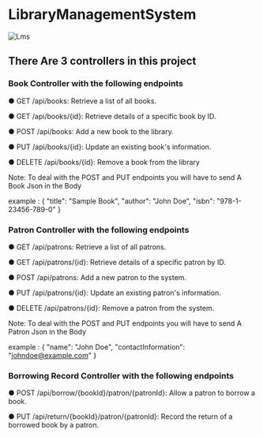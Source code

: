 # LibraryManagementSystem

![Lms](https://github.com/AhmedSadek10/LibraryManagementSystem_.net/assets/161254569/854eaeb9-0f8f-47bf-82aa-8c806c4c089e)


## There Are 3 controllers in this project
### Book Controller with the following endpoints
● GET /api/books: Retrieve a list of all books.

● GET /api/books/{id}: Retrieve details of a specific book by ID.

● POST /api/books: Add a new book to the library.

● PUT /api/books/{id}: Update an existing book's information.

● DELETE /api/books/{id}: Remove a book from the library

Note: To deal with the POST and PUT endpoints you will have to send A Book Json in the Body

example : {
  "title": "Sample Book",
  "author": "John Doe",
  "isbn": "978-1-23456-789-0"
}

### Patron Controller with the following endpoints
● GET /api/patrons: Retrieve a list of all patrons.

● GET /api/patrons/{id}: Retrieve details of a specific patron by ID.

● POST /api/patrons: Add a new patron to the system.

● PUT /api/patrons/{id}: Update an existing patron's information.

● DELETE /api/patrons/{id}: Remove a patron from the system.

Note: To deal with the POST and PUT endpoints you will have to send A Patron Json in the Body

example : {
    "name": "John Doe",
    "contactInformation": "johndoe@example.com"
}

### Borrowing Record Controller with the following endpoints
● POST /api/borrow/{bookId}/patron/{patronId}: Allow a patron to
borrow a book.

● PUT /api/return/{bookId}/patron/{patronId}: Record the return of a borrowed book by a patron.
